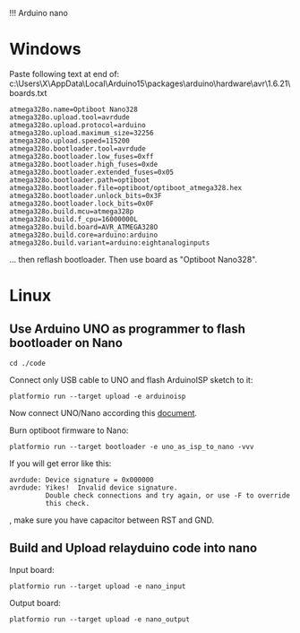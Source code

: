 !!! Arduino nano
# Windows


Paste following text at end of:
c:\Users\X\AppData\Local\Arduino15\packages\arduino\hardware\avr\1.6.21\boards.txt

```
atmega328o.name=Optiboot Nano328
atmega328o.upload.tool=avrdude
atmega328o.upload.protocol=arduino
atmega328o.upload.maximum_size=32256
atmega328o.upload.speed=115200
atmega328o.bootloader.tool=avrdude
atmega328o.bootloader.low_fuses=0xff
atmega328o.bootloader.high_fuses=0xde
atmega328o.bootloader.extended_fuses=0x05
atmega328o.bootloader.path=optiboot
atmega328o.bootloader.file=optiboot/optiboot_atmega328.hex 
atmega328o.bootloader.unlock_bits=0x3F
atmega328o.bootloader.lock_bits=0x0F
atmega328o.build.mcu=atmega328p
atmega328o.build.f_cpu=16000000L
atmega328o.build.board=AVR_ATMEGA328O
atmega328o.build.core=arduino:arduino
atmega328o.build.variant=arduino:eightanaloginputs
```

... then reflash bootloader. Then use board as "Optiboot Nano328".

# Linux
## Use Arduino UNO as programmer to flash bootloader on Nano
```
cd ./code
```

Connect only USB cable to UNO and flash ArduinoISP sketch to it:
```
platformio run --target upload -e arduinoisp
```

Now connect UNO/Nano according this [document](https://www.arduino.cc/en/Tutorial/BuiltInExamples/ArduinoISP).

Burn optiboot firmware to Nano:

```
platformio run --target bootloader -e uno_as_isp_to_nano -vvv
```

If you will get error like this:
```
avrdude: Device signature = 0x000000
avrdude: Yikes!  Invalid device signature.
         Double check connections and try again, or use -F to override
         this check.
```
, make sure you have capacitor between RST and GND.

## Build and Upload relayduino code into nano
Input board:
```
platformio run --target upload -e nano_input
```
Output board:
```
platformio run --target upload -e nano_output
```
